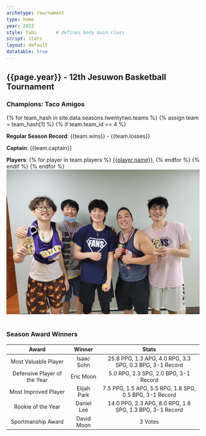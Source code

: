 ```yaml
---
archetype: tournament
type: home
year: 2022
style: tabs       # defines body main class
script: stats
layout: default
datatable: true
---
```

<h2> {{page.year}} - 12th Jesuwon Basketball Tournament </h2>

<h3> Champions: Taco Amigos </h3>
{% for team_hash in site.data.seasons.twentytwo.teams %}
{% assign team = team_hash[1] %}
{% if team.team_id == 4 %}
<p><b>Regular Season Record</b>: {{team.wins}} - {{team.losses}}</p>
<p><b>Captain</b>: {{team.captain}}</p>
<p><b>Players</b>: 
{% for player in team.players %}
<a href="/players/{{player.player_id}}">{{player.name}},</a>
{% endfor %}
{% endif %}
{% endfor %}

<img src="/resources/2022/champs.JPG" alt="Champions">

<br>
<br>
<h3> Season Award Winners </h3>
<table class="display2">
  <colgroup>
      <col class="twenty"/>
      <col class="twenty"/>
      <col class="fiftyfive"/>
  </colgroup>
  <thead style="text-align: center;">
    <tr>
        <th>Award</th>
        <th>Winner</th>
        <th>Stats</th>
    </tr>
  </thead>
  <tbody style="text-align: center;">
    <tr>
      <td>Most Valuable Player</td>
      <td>Isaac Sohn</td>
  	  <td>25.8 PPG, 1.3 APG, 4.0 RPG, 3.3 SPG, 0.3 BPG, 3-1 Record</td>
    </tr>
    <tr>
      	<td>Defensive Player of the Year</td>
  		<td>Eric Moon</td>
  		<td>5.0 RPG, 2.3 SPG, 2.0 BPG, 3-1 Record</td>
    </tr>
    <tr>
  		<td>Most Improved Player</td>
  		<td>Elijah Park</td>
  		<td>7.5 PPG, 1.5 APG, 5.5 RPG, 1.8 SPG, 0.5 BPG, 3-1 Record</td>
    </tr>
    <tr>
  		<td>Rookie of the Year</td>
  		<td>Daniel Lee</td>
  		<td>14.0 PPG, 2.3 APG, 8.0 RPG, 1.8 SPG, 1.3 BPG, 3-1 Record</td>
    </tr>
    <tr>
      <td>Sportmanship Award</td>
      <td>David Moon</td>
  	  <td>3 Votes</td>
    </tr>
  </tbody>
</table>